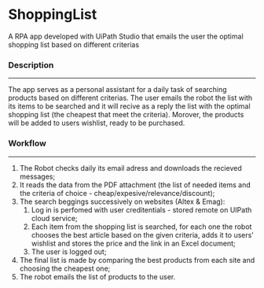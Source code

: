 # ShoppingList

A RPA app developed with UiPath Studio that emails the user the optimal shopping list based on different criterias

### Description

---

The app serves as a personal assistant for a daily task of searching products based on different criterias. The user emails the robot the list with its items to be searched and it will recive as a reply the list with the optimal shopping list (the cheapest that meet the criteria). Morover, the products will be added to users wishlist, ready to be purchased.

### Workflow

---

1. The Robot checks daily its email adress and downloads the recieved messages;
2. It reads the data from the PDF attachment (the list of needed items and the criteria of choice - cheap/expesive/relevance/discount);
3. The search beggings successively on websites (Altex & Emag):
   1. Log in is perfomed with user creditentials - stored remote on UIPath cloud service;
   2.  Each item from the shopping list is searched, for each one the robot chooses the best article based on the given criteria, adds it to users' wishlist and stores the price and the link in an Excel document;
   3. The user is logged out;
4. The final list is made by comparing the best products from each site and choosing the cheapest one;
5. The robot emails the list of products to the user.
